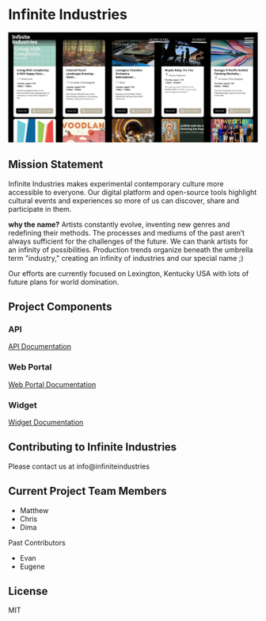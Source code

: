 # Infinite Industries
<img src="./docs/doc-splash.png">

## Mission Statement
<p>Infinite Industries makes experimental contemporary culture more accessible to everyone. Our digital platform and open-source tools highlight cultural events and experiences so more of us can discover, share and participate in them.
</p>

<p>
<b>why the name?</b>
Artists constantly evolve, inventing new genres and redefining their methods. The processes and mediums of the past aren’t always sufficient for the challenges of the future. We can thank artists for an infinity of possibilities. Production trends organize beneath the umbrella term "industry," creating an infinity of industries and our special name ;)
</p>
<p>Our efforts are currently focused on Lexington, Kentucky USA with lots of future plans for world domination.</p>

## Project Components
### API
<a href="https://github.com/infinite-industries/infinite/tree/master/api-server">API Documentation</a>
### Web Portal
<a href="https://github.com/infinite-industries/infinite/tree/master/web-portal">Web Portal Documentation</a>
### Widget
<a href="https://github.com/infinite-industries/infinite/tree/master/widget">Widget Documentation</a>
## Contributing to Infinite Industries
Please contact us at info@infiniteindustries

## Current Project Team Members
+ Matthew
+ Chris
+ Dima

Past Contributors
+ Evan
+ Eugene

## License

MIT
